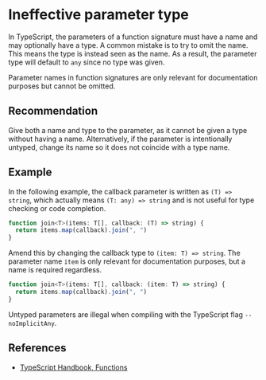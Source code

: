 # Ineffective parameter type
In TypeScript, the parameters of a function signature must have a name and may optionally have a type. A common mistake is to try to omit the name. This means the type is instead seen as the name. As a result, the parameter type will default to `any` since no type was given.

Parameter names in function signatures are only relevant for documentation purposes but cannot be omitted.


## Recommendation
Give both a name and type to the parameter, as it cannot be given a type without having a name. Alternatively, if the parameter is intentionally untyped, change its name so it does not coincide with a type name.


## Example
In the following example, the callback parameter is written as `(T) => string`, which actually means `(T: any) => string` and is not useful for type checking or code completion.


```javascript
function join<T>(items: T[], callback: (T) => string) {
  return items.map(callback).join(", ")
}

```
Amend this by changing the callback type to `(item: T) => string`. The parameter name `item` is only relevant for documentation purposes, but a name is required regardless.


```javascript
function join<T>(items: T[], callback: (item: T) => string) {
  return items.map(callback).join(", ")
}

```
Untyped parameters are illegal when compiling with the TypeScript flag `--noImplicitAny`.


## References
* [TypeScript Handbook, Functions](https://www.typescriptlang.org/docs/handbook/functions.html)
